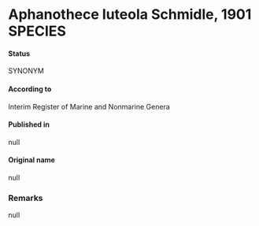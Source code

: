Aphanothece luteola Schmidle, 1901 SPECIES
=======

#### Status
SYNONYM

#### According to
Interim Register of Marine and Nonmarine Genera

#### Published in
null

#### Original name
null

### Remarks
null